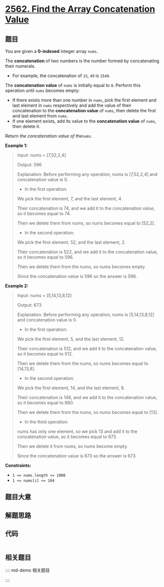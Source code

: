 # [2562. Find the Array Concatenation Value](https://leetcode.com/problems/find-the-array-concatenation-value)

## 题目

You are given a **0-indexed** integer array `nums`.

The **concatenation** of two numbers is the number formed by concatenating
their numerals.

  * For example, the concatenation of `15`, `49` is `1549`.

The **concatenation value** of `nums` is initially equal to `0`. Perform this
operation until `nums` becomes empty:

  * If there exists more than one number in `nums`, pick the first element and last element in `nums` respectively and add the value of their concatenation to the **concatenation value** of `nums`, then delete the first and last element from `nums`.
  * If one element exists, add its value to the **concatenation value** of `nums`, then delete it.

Return _the concatenation value of the`nums`_.



**Example 1:**

> Input: nums = [7,52,2,4]
> 
> Output: 596
> 
> Explanation: Before performing any operation, nums is [7,52,2,4] and concatenation value is 0.
 > - In the first operation:
> 
> We pick the first element, 7, and the last element, 4.
> 
> Their concatenation is 74, and we add it to the concatenation value, so it becomes equal to 74.
> 
> Then we delete them from nums, so nums becomes equal to [52,2].
 > - In the second operation:
> 
> We pick the first element, 52, and the last element, 2.
> 
> Their concatenation is 522, and we add it to the concatenation value, so it becomes equal to 596.
> 
> Then we delete them from the nums, so nums becomes empty.
> 
> Since the concatenation value is 596 so the answer is 596.

**Example 2:**

> Input: nums = [5,14,13,8,12]
> 
> Output: 673
> 
> Explanation: Before performing any operation, nums is [5,14,13,8,12] and concatenation value is 0.
 > - In the first operation:
> 
> We pick the first element, 5, and the last element, 12.
> 
> Their concatenation is 512, and we add it to the concatenation value, so it becomes equal to 512.
> 
> Then we delete them from the nums, so nums becomes equal to [14,13,8].
 > - In the second operation:
> 
> We pick the first element, 14, and the last element, 8.
> 
> Their concatenation is 148, and we add it to the concatenation value, so it becomes equal to 660.
> 
> Then we delete them from the nums, so nums becomes equal to [13].
 > - In the third operation:
> 
> nums has only one element, so we pick 13 and add it to the concatenation value, so it becomes equal to 673.
> 
> Then we delete it from nums, so nums become empty.
> 
> Since the concatenation value is 673 so the answer is 673.

**Constraints:**

  * `1 <= nums.length <= 1000`
  * `1 <= nums[i] <= 104`




## 题目大意

## 解题思路

## 代码

```javascript

```

## 相关题目

:::: md-demo 相关题目

::::
